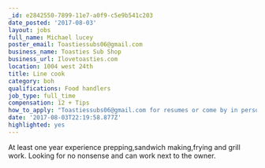 ```yaml
---
_id: e2842550-7899-11e7-a0f9-c5e9b541c203
date_posted: '2017-08-03'
layout: jobs
full_name: Michael lucey
poster_email: Toastiessubs06@gmail.com
business_name: Toasties Sub Shop
business_url: Ilovetoasties.com
location: 1004 west 24th
title: Line cook
category: boh
qualifications: Food handlers
job_type: full_time
compensation: 12 + Tips
how_to_apply: "Toastiessubs06@gmail.com for resumes or come by in person\r\n1004 west 24th to pick up an application \r\nPlease ask for Mike if you are dropping by."
date: '2017-08-03T22:19:58.877Z'
highlighted: yes
---
```

At least one year experience prepping,sandwich making,frying and grill work.
Looking for no nonsense and can work next to the owner.
